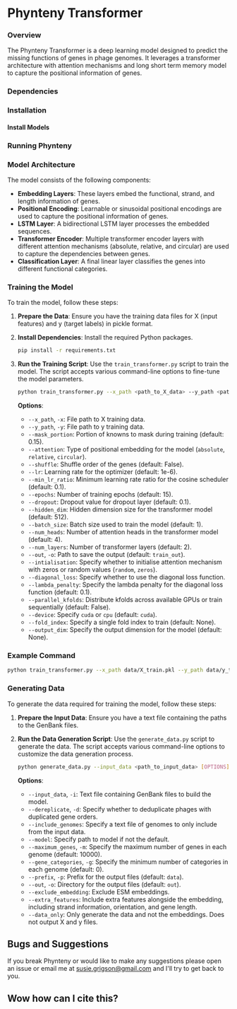 # Phynteny Transformer

### Overview

The Phynteny Transformer is a deep learning model designed to predict the missing functions of genes in phage genomes. It leverages a transformer architecture with attention mechanisms and long short term memory model to capture the positional information of genes.

### Dependencies 


### Installation 

#### Install Models 



### Running Phynteny 





### Model Architecture

The model consists of the following components:
- **Embedding Layers**: These layers embed the functional, strand, and length information of genes.
- **Positional Encoding**: Learnable or sinusoidal positional encodings are used to capture the positional information of genes.
- **LSTM Layer**: A bidirectional LSTM layer processes the embedded sequences.
- **Transformer Encoder**: Multiple transformer encoder layers with different attention mechanisms (absolute, relative, and circular) are used to capture the dependencies between genes.
- **Classification Layer**: A final linear layer classifies the genes into different functional categories.

### Training the Model

To train the model, follow these steps:

1. **Prepare the Data**: Ensure you have the training data files for X (input features) and y (target labels) in pickle format.

2. **Install Dependencies**: Install the required Python packages.
    ```bash
    pip install -r requirements.txt
    ```

3. **Run the Training Script**: Use the `train_transformer.py` script to train the model. The script accepts various command-line options to fine-tune the model parameters.

    ```bash
    python train_transformer.py --x_path <path_to_X_data> --y_path <path_to_y_data> [OPTIONS]
    ```

    **Options**:
    - `--x_path`, `-x`: File path to X training data.
    - `--y_path`, `-y`: File path to y training data.
    - `--mask_portion`: Portion of knowns to mask during training (default: 0.15).
    - `--attention`: Type of positional embedding for the model (`absolute`, `relative`, `circular`).
    - `--shuffle`: Shuffle order of the genes (default: False).
    - `--lr`: Learning rate for the optimizer (default: 1e-6).
    - `--min_lr_ratio`: Minimum learning rate ratio for the cosine scheduler (default: 0.1).
    - `--epochs`: Number of training epochs (default: 15).
    - `--dropout`: Dropout value for dropout layer (default: 0.1).
    - `--hidden_dim`: Hidden dimension size for the transformer model (default: 512).
    - `--batch_size`: Batch size used to train the model (default: 1).
    - `--num_heads`: Number of attention heads in the transformer model (default: 4).
    - `--num_layers`: Number of transformer layers (default: 2).
    - `--out`, `-o`: Path to save the output (default: `train_out`).
    - `--intialisation`: Specify whether to initialise attention mechanism with zeros or random values (`random`, `zeros`).
    - `--diagonal_loss`: Specify whether to use the diagonal loss function.
    - `--lambda_penalty`: Specify the lambda penalty for the diagonal loss function (default: 0.1).
    - `--parallel_kfolds`: Distribute kfolds across available GPUs or train sequentially (default: False).
    - `--device`: Specify `cuda` or `cpu` (default: `cuda`).
    - `--fold_index`: Specify a single fold index to train (default: None).
    - `--output_dim`: Specify the output dimension for the model (default: None).

### Example Command

```bash
python train_transformer.py --x_path data/X_train.pkl --y_path data/y_train.pkl --attention circular --epochs 20 --batch_size 16 --num_heads 8 --hidden_dim 1024 --out results/
```

### Generating Data

To generate the data required for training the model, follow these steps:

1. **Prepare the Input Data**: Ensure you have a text file containing the paths to the GenBank files.

2. **Run the Data Generation Script**: Use the `generate_data.py` script to generate the data. The script accepts various command-line options to customize the data generation process.

    ```bash
    python generate_data.py --input_data <path_to_input_data> [OPTIONS]
    ```

    **Options**:
    - `--input_data`, `-i`: Text file containing GenBank files to build the model.
    - `--dereplicate`, `-d`: Specify whether to deduplicate phages with duplicated gene orders.
    - `--include_genomes`: Specify a text file of genomes to only include from the input data.
    - `--model`: Specify path to model if not the default.
    - `--maximum_genes`, `-m`: Specify the maximum number of genes in each genome (default: 10000).
    - `--gene_categories`, `-g`: Specify the minimum number of categories in each genome (default: 0).
    - `--prefix`, `-p`: Prefix for the output files (default: `data`).
    - `--out`, `-o`: Directory for the output files (default: `out`).
    - `--exclude_embedding`: Exclude ESM embeddings.
    - `--extra_features`: Include extra features alongside the embedding, including strand information, orientation, and gene length.
    - `--data_only`: Only generate the data and not the embeddings. Does not output X and y files.



## Bugs and Suggestions 
If you break Phynteny or would like to make any suggestions please open an issue or email me at susie.grigson@gmail.com and I'll try to get back to you. 

## Wow how can I cite this? 


